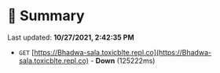 # 📖 Summary
Last updated: **10/27/2021, 2:42:35 PM**

- `GET` [https://Bhadwa-sala.toxicblte.repl.co](https://Bhadwa-sala.toxicblte.repl.co) - **Down** (125222ms)
